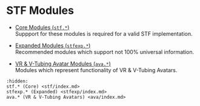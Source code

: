 # STF Modules

* [Core Modules (`stf.*`)](stf/index.md)\
	Suppport for these modules is required for a valid STF implementation.

* [Expanded Modules (`stfexp.*`)](stfexp/index.md)\
	Recommended modules which support not 100% universal information.

* [VR & V-Tubing Avatar Modules (`ava.*`)](ava/index.md)\
	Modules which represent functionality of VR & V-Tubing Avatars.

```{toctree}
:hidden:
stf.* (Core) <stf/index.md>
stfexp.* (Expanded) <stfexp/index.md>
ava.* (VR & V-Tubing Avatars) <ava/index.md>
```
